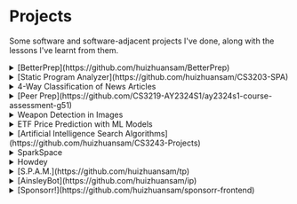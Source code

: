 # Projects

Some software and software-adjacent projects I've done, along with the lessons I've learnt from them.

<details>
<summary>[BetterPrep](https://github.com/huizhuansam/BetterPrep)</summary>

**Description:** BetterPrep is an application that helps technical interviewees practice LeetCode style questions with another person over the Internet. It is a ground-up rewrite of Peer Prep.

**My Role:** I'm the sole developer for this project, in charge of UI/UX design and implementation, backend system architecture and engineering, database management, DevOps etc.

**Why?:** I didn't have much experience building a full stack application, so this was a way for me to learn up React, microservice routing, Kubernetes, and deploying apps to the Internet. Plus since everyone is hiring Go engineers now...

**Status:** In progress

**Lessons Learnt:**

1. Don't obsess over perfect code.

**Technologies Used:**

- React.js
- Node.js
- Spring Boot
- Go
- PostgreSQL
- MongoDB
- Docker

</details>

<details>
<summary>[Static Program Analyzer](https://github.com/huizhuansam/CS3203-SPA)</summary>

**Description:** Coursework for [CS3203: Software Engineering Project](https://nusmods.com/courses/CS3203/software-engineering-project). In this project, a team of 6 software engineers are tasked to write a static analyzer for a fictional programming language called [SIMPLE](https://nus-cs3203.github.io/course-website/contents/basic-spa-requirements/simple-programming.html).

**My Role:** I co-designed and developed the Source Processor library, and took the initiative to manage the build toolchain with CMake. To improve developer experience and code quality, I:

- Configured clang-format to enforce a consistent code style.
- Tuned compiler settings for Clang on macOS and MSVC on Windows to maximize optimization and enable strict compile-time checks to catch potential bugs early.
- Set up GitHub Actions workflows to automatically validate code quality before release.

As the project leader, I guided the team to deliver features on time, established effective development workflows, and led SCRUM rituals, including biweekly sprint planning and twice-weekly standups.

**Status:** Completed and archived

**Lessons Learnt:**

1. For projects of this size and scope, SCRUM felt like a waste of time and energy. I’m not saying it’s unimportant—it probably works better when the requirements are vague, like in real-world software engineering. But in our case, most of the biweekly sprints were spent managing GitHub Issues (which tracked contributions for grading) and writing the project report—tasks that could have easily been done asynchronously.
2. (Not) C++. I now understand how OOP works in C++, along with smart, dumb, silly, and zany pointers (yes, all of them), plus the whole ordeal with file headers. However, this project just didn’t need most of the language's powerful features—and honestly, it felt like overkill given how cumbersome C++ can be.
3. The study of programming languages is very interesting. I wished I had another semester in school to learn more about how compilers work, because Clang is basically black magic to me.
4. Team synergy > individual skill.

**Technologies Used:**

- C++17
- CMake
- Catch2
- GitHub Actions

</details>

<details>
<summary>4-Way Classification of News Articles</summary>

**Description:** Team Project component for [CS4248: Natural Language Processing](https://nusmods.com/courses/CS4248/natural-language-processing).

**My Role:** Performed data cleaning, preparation, and feature engineering using word2vec and GloVe. Used naïve models for baseline performance benchmarking to evaluate and compare more complex models.

**Status:** Completed

**Read the paper [here](www.google.com)**

</details>

<details>
<summary>[Peer Prep](https://github.com/CS3219-AY2324S1/ay2324s1-course-assessment-g51)</summary>

**Description:** Team Project component for [CS3219: Software Engineering Principles and Patterns](https://nusmods.com/courses/CS3219/software-engineering-principles-and-patterns)

**My Role:** Backend software engineer

**Status:** Completed and archived (no one wanted to pay the cloud bills)

**Technologies Used:**

- Node.js
- Express.js
- MongoDB
- PostgreSQL
- RabbitMQ
- Socket.io
- Docker

</details>

<details>
<summary>Weapon Detection in Images</summary>

**Description:** Team Project component for [CS4243: Computer Vision and Pattern Recognition](https://nusmods.com/courses/CS4243/computer-vision-and-pattern-recognition).

**My Role:** Performed data cleaning, preparation, and feature engineering using edge detection filters.

**Status:** Completed

**Read the report [here](www.google.com)**

</details>

<details>
<summary>ETF Price Prediction with ML Models</summary>

**Description:** Team Project component for [CS3244: Machine Learning](https://nusmods.com/courses/CS3244/machine-learning). Forecasting the price trend of exchange-traded funds using machine learning models.

**My Role:** Performed data cleaning, preparation, and pre-training analysis on time series data using Fast Fourier Transform (FFT). Used linear models for baseline performance benchmarking to evaluate and compare more complex models.

**Status:** Completed and archived

**Read the slide deck [here](www.google.com)**

</details>

<details>
<summary>[Artificial Intelligence Search Algorithms](https://github.com/huizhuansam/CS3243-Projects)</summary>

**Description:** Individual project component for [CS3243: Introduction to Artificial Intelligence](https://nusmods.com/courses/CS3243/introduction-to-artificial-intelligence). It covers classic search algorithms, including Depth-First Search, Breadth-First Search, Dijkstra's Algorithm, A* Search, and adversarial search algorithms like Minimax, along with optimization techniques such as Alpha-Beta Pruning.

**My Role:** Algorithm designer

**Status:** Completed and archived

</details>

<details>
<summary>SparkSpace</summary>

**Description:** Entry for 2022 Huawei Cloud SPARK Hackathon. A mobile application for short-form educative video content.

**My Role:** UI/UX developer

**Status:** Completed and archived

**Technologies Used:**

- Figma
- FlutterFlow

</details>

<details>
<summary>Howdey</summary>

**Description:** Entry for NUS Hackers' 2022 Hack&Roll 24-hour Hackathon. A mobile application that sends push notifications containing arbitrary messages, a tool for friendly annoyance.

**My Role:** Mobile developer (for an hour, until I realized my laptop can't run Android device emulations without overheating and killing itself), demo slide deck designer, application tester.

**Status:** Incomplete and abandoned (we gave up)

**Lessons Learnt:**

1. Hackathons are meant to test the speed of developing new ideas into usable prototypes. Teams should use technologies that they are already familiar with to validate the ideas. Learning to program for an entirely unfamiliar platform (mobile) within 24 hours is commendable but also a footgun waiting to happen.
2. By midnight, it was obvious that there was only one programmer that had the hardware and skill to continue developing the app. The rest of us could not do much but to repackage our idea to fit the whatever limited functionality that the programmer could stuff into the codebase. That night, I learnt that Hack&Roll's freebies were pretty awesome and they've got crazy sponsors. I still have Jane Street's XS size t-shirt that fits like an XL.

**Technologies Used:**

- Flutter
- Google Slides

</details>

<details>
<summary>[S.P.A.M.](https://github.com/huizhuansam/tp)</summary>

**Description:** Team Project component for [CS2103T: Software Engineering](https://nusmods.com/courses/CS2103/software-engineering).

**My Role:** Software engineer, SCRUM master

**Status:** Completed and archived

**Technologies Used:**

- Java 11
- JavaFX
- Jackson
- JUnit
- GitHub Actions

</details>

<details>
<summary>[AinsleyBot](https://github.com/huizhuansam/ip)</summary>

**Description:** Individual Project component for [CS2103T: Software Engineering](https://nusmods.com/courses/CS2103/software-engineering). A silly chatbot-style todo list application, where Ainsley Harriot becomes your personal assistant.

**My Role:** Software engineer

**Status:** Completed and archived

**Technologies Used:**

- Java 11
- JavaFX

</details>

<details>
<summary>[Sponsorr!](https://github.com/huizhuansam/sponsorr-frontend)</summary>

**Description:** Completed as part of [CP2106: Independent Software Development Project](https://orbital.comp.nus.edu.sg/). A sponsor-matching platform for businesses and event organizers.

**My Role:** Frontend developer, UI/UX designer, tester

**Status:** Completed and archived

**Technologies Used:**

- TypeScript
- Vue.js
- Vuetify
- Figma
- Cypress
- GCP Firebase
- GitHub Actions

</details>
